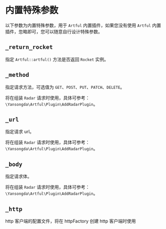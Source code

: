 # 内置特殊参数

以下参数为内置特殊参数，用于 `Artful` 内置插件，如果您没有使用 `Artful` 内置插件，忽略即可，您可以随意自行设计特殊参数。

## `_return_rocket`

指定 `Artful::artful()` 方法是否返回 `Rocket` 实例。

## `_method`

指定请求方法，可选值为 `GET`、`POST`、`PUT`、`PATCH`、`DELETE`。

将在组装 `Radar` 请求时使用，具体可参考：`\Yansongda\Artful\Plugin\AddRadarPlugin`。

## `_url`

指定请求 url。

将在组装 `Radar` 请求时使用，具体可参考：`\Yansongda\Artful\Plugin\AddRadarPlugin`。

## `_body`

指定请求体。

将在组装 `Radar` 请求时使用，具体可参考：`\Yansongda\Artful\Plugin\AddRadarPlugin`。

## `_http`

http 客户端的配置文件，将在 httpFactory 创建 http 客户端时使用

